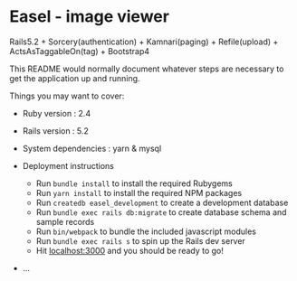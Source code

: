 # Easel - image viewer

Rails5.2 + Sorcery(authentication) + Kamnari(paging) + Refile(upload) + ActsAsTaggableOn(tag) + Bootstrap4

This README would normally document whatever steps are necessary to get the
application up and running.

Things you may want to cover:

* Ruby version : 2.4
* Rails version : 5.2
* System dependencies : yarn & mysql
* Deployment instructions
  - Run `bundle install` to install the required Rubygems
  - Run `yarn install` to install the required NPM packages
  - Run `createdb easel_development` to create a development database
  - Run `bundle exec rails db:migrate` to create database schema and sample records
  - Run `bin/webpack` to bundle the included javascript modules 
  - Run `bundle exec rails s` to spin up the Rails dev server
  - Hit [localhost:3000](http://localhost:3000/) and you should be ready to go!

* ...
